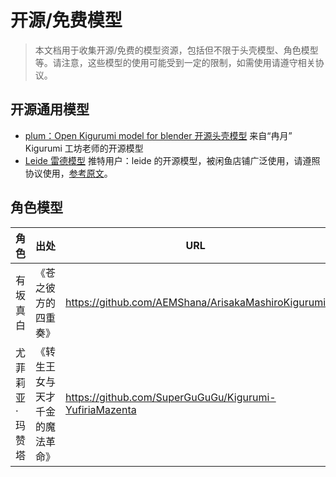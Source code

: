 # 开源/免费模型

> 本文档用于收集开源/免费的模型资源，包括但不限于头壳模型、角色模型等。请注意，这些模型的使用可能受到一定的限制，如需使用请遵守相关协议。

## 开源通用模型

- [plum：Open Kigurumi model for blender 开源头壳模型](https://github.com/vuicoo/plumKigurumi-) 来自“冉月” Kigurumi 工坊老师的开源模型
- [Leide 雷德模型](https://www.thingiverse.com/leide/designs) 推特用户：leide 的开源模型，被闲鱼店铺广泛使用，请遵照协议使用，[参考原文](https://x.com/leisepi/status/1496794545706594306/photo/1)。

## 角色模型

| 角色            | 出处                             | URL                                                    | 作者                                          |
| --------------- | -------------------------------- | ------------------------------------------------------ | --------------------------------------------- |
| 有坂真白        | 《苍之彼方的四重奏》             | https://github.com/AEMShana/ArisakaMashiroKigurumi     | [AEMShana](https://github.com/AEMShana)       |
| 尤菲莉亚·玛赞塔 | 《转生王女与天才千金的魔法革命》 | https://github.com/SuperGuGuGu/Kigurumi-YufiriaMazenta | [SuperGuGuGu](https://github.com/SuperGuGuGu) |
